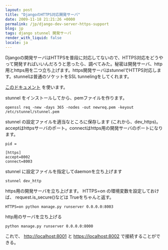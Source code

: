 ```yaml
---
layout: post
title: "DjangoのHTTPS対応開発サーバ"
date: 2009-11-18 21:21:26 +0000
permalink: /jp/django-dev-server-https-support
blog: jp
tags: django stunnel 開発サーバ
render_with_liquid: false
locale: ja
---
```


Djangoの開発サーバはHTTPSを普段に対応してないので、HTTPS対応をどうやって開発すればいいんだろうと思ったら、調べてみた。秘密は開発サーバ、http用とhttps用を二つ立ち上げます。https開発サーバはstunnelでHTTPS対応します。stunnelは普通のソケットをSSL
tunnelingをしてくれます。

[このドキュメント](http://www.stunnel.org/examples/https_windows.html) を使います。

stunnel をインストールしてから、pemファイルを作ります。

```text
openssl req -new -days 365 -nodes -out newreq.pem -keyout /etc/stunnel/stunnel.pem
```

stunnel の設定ファイルを適当なところに保存します
(これから、dev_https)。acceptはhttpsサーバのポート。connectはhttps用の開発サーバのポートになります。

```text
pid =

[https]
accept=8002
connect=8003
```

stunnel に設定ファイルを指定してdaemonを立ち上げます

```text
stunnel dev_http
```

https用の開発サーバを立ち上げます。 HTTPS=on の環境変数を設定しておけば、 request.is_secure()などは
Trueをちゃんと返す。

```text
HTTPS=on python manage.py runserver 0.0.0.0:8003
```

http用のサーバを立ち上げる

```text
python manage.py runserver 0.0.0.0:8000
```

これで、 <http://localhost:8001> と <https://localhost:8002> で接続することができる。
